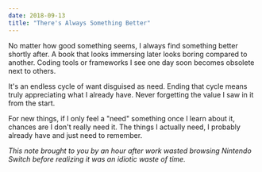 ```yaml
---
date: 2018-09-13
title: "There's Always Something Better"
---
```


No matter how good something seems, I always find something better shortly after. A book that looks immersing later looks boring compared to another. Coding tools or frameworks I see one day soon becomes obsolete next to others.

It's an endless cycle of want disguised as need. Ending that cycle means truly appreciating what I already have. Never forgetting the value I saw in it from the start.

For new things, if I only feel a "need" something once I learn about it, chances are I don't really need it. The things I actually need, I probably already have and just need to remember.

_This note brought to you by an hour after work wasted browsing Nintendo Switch before realizing it was an idiotic waste of time._
